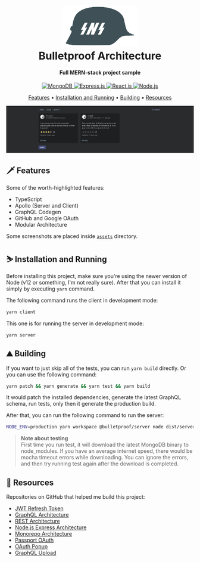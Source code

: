 <h1 align="center">
	<a href="https://github.com/SnekNOTSnake">
		<img src="https://github.com/SnekNOTSnake/bulletproof-architecture/blob/main/assets/SNS.png?raw=true" alt="Markdownify" width="200">
	</a>
	<br>
  	Bulletproof Architecture
  </br>
</h1>

<h4 align="center">Full MERN-stack project sample</h4>

<p align="center">
  <a href="https://mongodb.com/">
    <img src="https://img.shields.io/badge/Database-MongoDB-informational?style=flat&logo=mongodb&logoColor=white&color=3282b8" alt="MongoDB">
  </a>
  <a href="https://expressjs.com/">
  <img src="https://img.shields.io/badge/Framework-Express-informational?style=flat&logo=express&logoColor=white&color=3282b8" alt="Express.js">
 </a>
  <a href="https://reactjs.org/">
    <img src="https://img.shields.io/badge/Library-React-informational?style=flat&logo=react&logoColor=white&color=3282b8" alt="React.js">
  </a>
  <a href="https://nodejs.org/">
    <img src="https://img.shields.io/badge/Runtime-NodeJS-informational?style=flat&logo=node-dot-js&logoColor=white&color=3282b8" alt="Node.js">
  </a>
</p>

<p align="center">
  <a href="#features">Features</a> •
  <a href="#installation-and-running">Installation and Running</a> •
  <a href="#building">Building</a> •
  <a href="#resources">Resources</a>
</p>

![home-screenshot](https://github.com/SnekNOTSnake/bulletproof-architecture/blob/main/assets/screenshot-1.jpg?raw=true)

## 🗡️ Features

Some of the worth-highlighted features:

- TypeScript
- Apollo (Server and Client)
- GraphQL Codegen
- GitHub and Google OAuth
- Modular Architecture

Some screenshots are placed inside [`assets`](https://github.com/SnekNOTSnake/bulletproof-architecture/blob/main/assets) directory.

## ⛷️ Installation and Running

Before installing this project, make sure you're using the newer version of Node (v12 or something, I'm not really sure). After that you can install it simply by executing `yarn` command.

The following command runs the client in development mode:

```bash
yarn client
```

This one is for running the server in development mode:

```bash
yarn server
```

## ⛰️ Building

If you want to just skip all of the tests, you can run `yarn build` directly. Or you can use the following command:

```bash
yarn patch && yarn generate && yarn test && yarn build
```

It would patch the installed dependencies, generate the latest GraphQL schema, run tests, only then it generate the production build.

After that, you can run the following command to run the server:

```bash
NODE_ENV=production yarn workspace @bulletproof/server node dist/server.js
```

> **Note about testing**<br>
> First time you run test, it will download the latest MongoDB binary to node_modules. If you have an average internet speed, there would be mocha timeout errors while downloading. You can ignore the errors, and then try running test again after the download is completed.

## 📜️ Resources

Repositories on GitHub that helped me build this project:

- [JWT Refresh Token](https://github.com/Console45/jwt-refresh-token-implementation)
- [GraphQL Architecture](https://github.com/tonyfromundefined/boiler)
- [REST Architecture](https://github.com/SnekNOTSnake/Natours)
- [Node.js Express Architecture](https://github.com/santiq/bulletproof-nodejs/)
- [Monorepo Architecture](https://github.com/wixplosives/sample-monorepo)
- [Passport OAuth](https://github.com/mohamedsamara/mern-ecommerce)
- [OAuth Popup](https://dev.to/dinkydani21how-we-use-a-popup-for-google-and-outlook-oauth-oci)
- [GraphQL Upload](https://github.com/jaydenseric/apollo-upload-examples)

